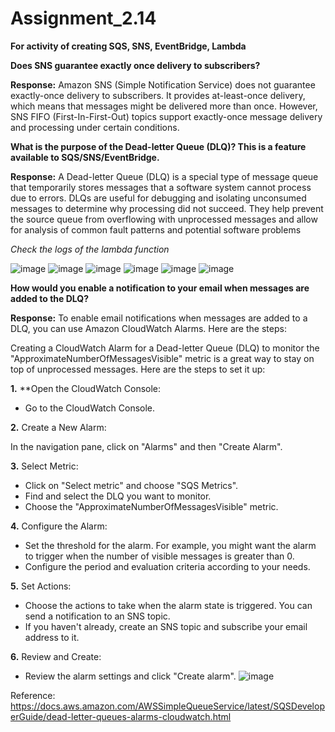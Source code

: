 # Assignment_2.14
**For activity of creating SQS, SNS, EventBridge, Lambda**

**Does SNS guarantee exactly once delivery to subscribers?**

**Response:** Amazon SNS (Simple Notification Service) does not guarantee exactly-once delivery to subscribers. It provides at-least-once delivery, which means that messages might be delivered more than once. However, SNS FIFO (First-In-First-Out) topics support exactly-once message delivery and processing under certain conditions.

**What is the purpose of the Dead-letter Queue (DLQ)? This is a feature available to SQS/SNS/EventBridge.**

**Response:** A Dead-letter Queue (DLQ) is a special type of message queue that temporarily stores messages that a software system cannot process due to errors. DLQs are useful for debugging and isolating unconsumed messages to determine why processing did not succeed. They help prevent the source queue from overflowing with unprocessed messages and allow for analysis of common fault patterns and potential software problems



_Check the logs of the lambda function_
 
 ![image](https://github.com/user-attachments/assets/281e2a27-7ca3-4d41-bc4b-3d26fd310d9c)
 ![image](https://github.com/user-attachments/assets/3745b231-f6c2-4887-82f9-3ec6de0ec440)
 ![image](https://github.com/user-attachments/assets/9b603f15-0b01-451b-9469-00c79588f8c3)
 ![image](https://github.com/user-attachments/assets/46ca5566-44c8-44a9-a2a6-1ad5657ffb8a)
 ![image](https://github.com/user-attachments/assets/a89cc1b2-945f-44ed-bbec-33c044a37c43)
 ![image](https://github.com/user-attachments/assets/62d8ced6-2d80-4e3a-a196-9394446be467)

**How would you enable a notification to your email when messages are added to the DLQ?**

**Response:** To enable email notifications when messages are added to a DLQ, you can use Amazon CloudWatch Alarms. Here are the steps:

Creating a CloudWatch Alarm for a Dead-letter Queue (DLQ) to monitor the "ApproximateNumberOfMessagesVisible" metric is a great way to stay on top of unprocessed messages. Here are the steps to set it up:

**1.**	**Open the CloudWatch Console:

- Go to the CloudWatch Console.

**2.**	Create a New Alarm:

In the navigation pane, click on "Alarms" and then "Create Alarm".

**3.**	Select Metric:

- Click on "Select metric" and choose "SQS Metrics".
- Find and select the DLQ you want to monitor.
- Choose the "ApproximateNumberOfMessagesVisible" metric.

**4.**	Configure the Alarm:

- Set the threshold for the alarm. For example, you might want the alarm to trigger when the number of visible messages is greater than 0.
- Configure the period and evaluation criteria according to your needs.

**5.**	Set Actions:
  
- Choose the actions to take when the alarm state is triggered. You can send a notification to an SNS topic.
- If you haven't already, create an SNS topic and subscribe your email address to it.

**6.**	Review and Create:
- Review the alarm settings and click "Create alarm".
![image](https://github.com/user-attachments/assets/db8936d9-b9b9-4175-aa49-6cf1fd8e8ea0)


 
Reference: https://docs.aws.amazon.com/AWSSimpleQueueService/latest/SQSDeveloperGuide/dead-letter-queues-alarms-cloudwatch.html
